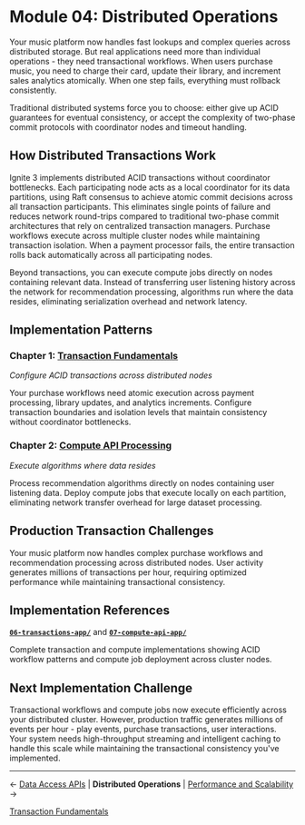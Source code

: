 <!--
Licensed under Creative Commons Attribution-ShareAlike 4.0 International (CC BY-SA 4.0)
SPDX-License-Identifier: CC-BY-SA-4.0
For full license text, see LICENSE-CC-BY-SA-4.0
-->

# Module 04: Distributed Operations

Your music platform now handles fast lookups and complex queries across distributed storage. But real applications need more than individual operations - they need transactional workflows. When users purchase music, you need to charge their card, update their library, and increment sales analytics atomically. When one step fails, everything must rollback consistently.

Traditional distributed systems force you to choose: either give up ACID guarantees for eventual consistency, or accept the complexity of two-phase commit protocols with coordinator nodes and timeout handling.

## How Distributed Transactions Work

Ignite 3 implements distributed ACID transactions without coordinator bottlenecks. Each participating node acts as a local coordinator for its data partitions, using Raft consensus to achieve atomic commit decisions across all transaction participants. This eliminates single points of failure and reduces network round-trips compared to traditional two-phase commit architectures that rely on centralized transaction managers. Purchase workflows execute across multiple cluster nodes while maintaining transaction isolation. When a payment processor fails, the entire transaction rolls back automatically across all participating nodes.

Beyond transactions, you can execute compute jobs directly on nodes containing relevant data. Instead of transferring user listening history across the network for recommendation processing, algorithms run where the data resides, eliminating serialization overhead and network latency.

## Implementation Patterns

### Chapter 1: [Transaction Fundamentals](./01-transaction-fundamentals.md)

*Configure ACID transactions across distributed nodes*

Your purchase workflows need atomic execution across payment processing, library updates, and analytics increments. Configure transaction boundaries and isolation levels that maintain consistency without coordinator bottlenecks.

### Chapter 2: [Compute API Processing](./03-compute-api-processing.md)

*Execute algorithms where data resides*

Process recommendation algorithms directly on nodes containing user listening data. Deploy compute jobs that execute locally on each partition, eliminating network transfer overhead for large dataset processing.

## Production Transaction Challenges

Your music platform now handles complex purchase workflows and recommendation processing across distributed nodes. User activity generates millions of transactions per hour, requiring optimized performance while maintaining transactional consistency.

## Implementation References

**[`06-transactions-app/`](../../ignite3-reference-apps/06-transactions-app/)** and **[`07-compute-api-app/`](../../ignite3-reference-apps/07-compute-api-app/)**

Complete transaction and compute implementations showing ACID workflow patterns and compute job deployment across cluster nodes.

## Next Implementation Challenge

Transactional workflows and compute jobs now execute efficiently across your distributed cluster. However, production traffic generates millions of events per hour - play events, purchase transactions, user interactions. Your system needs high-throughput streaming and intelligent caching to handle this scale while maintaining the transactional consistency you've implemented.

---

← [Data Access APIs](../03-data-access-apis/) | **Distributed Operations** | [Performance and Scalability](../05-performance-scalability/) →

[Transaction Fundamentals](./01-transaction-fundamentals.md)
